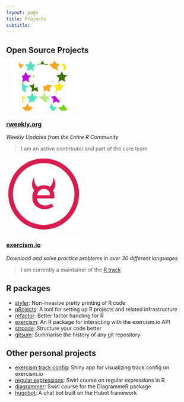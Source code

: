 ```yaml
---
layout: page
title: Projects
subtitle: 
---
```


## Open Source Projects

![rweekly logo](/img/small-imgs/rweekly_logo.png#floatright)

### [rweekly.org](https://rweekly.org/)
*Weekly Updates from the Entire R Community*

> I am an active contributor and part of the core team

![exercism logo](/img/small-imgs/exercism_logo.png#floatright)

### [exercism.io](http://exercism.io)
*Download and solve practice problems in over 30 different languages*

> I am currently a maintainer of the [R track](https://github.com/exercism/xr)

## R packages

- [styler](https://github.com/r-lib/styler): Non-invasive pretty printing of R code 
- [pRojects](https://github.com/lockedata/pRojects): A tool for setting up R projects and related infrastructure
- [refactor](https://github.com/jonmcalder//refactor/): Better factor handling for R
- [exercism](https://github.com/jonmcalder/exercism): An R package for interacting with the exercism.io API
- [strcode](https://github.com/lorenzwalthert/strcode): Structure your code better
- [gitsum](https://github.com/lorenzwalthert/gitsum): Summarise the history of any git repository

## Other personal projects

- [exercism track config](https://github.com/jonmcalder/exercism-config-viz): Shiny app for visualizing track config on exercism.io
- [regular expressions](/Regular_Expressions/): Swirl course on regular expressions in R
- [diagrammer](/DiagrammeR/): Swirl course for the DiagrammeR package
- [hugobot](https://github.com/jonmcalder/hugobot): A chat bot built on the Hubot framework
